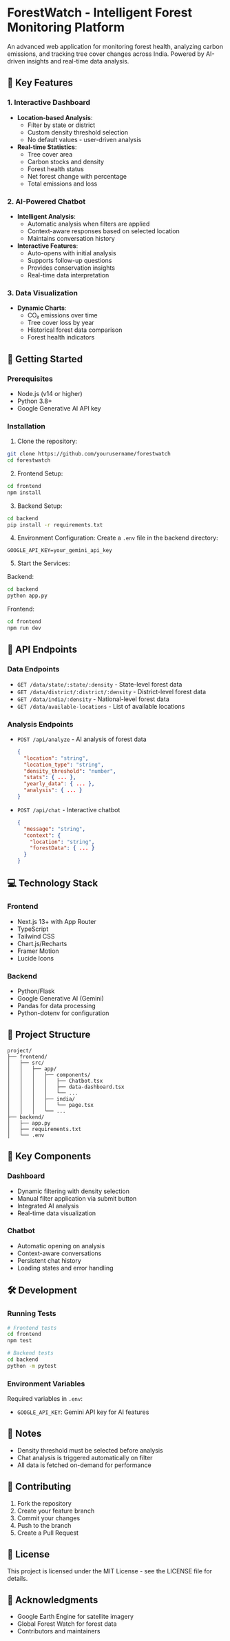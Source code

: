 # ForestWatch - Intelligent Forest Monitoring Platform

An advanced web application for monitoring forest health, analyzing carbon emissions, and tracking tree cover changes across India. Powered by AI-driven insights and real-time data analysis.

## 🌟 Key Features

### 1. Interactive Dashboard
- **Location-based Analysis**: 
  - Filter by state or district
  - Custom density threshold selection
  - No default values - user-driven analysis
- **Real-time Statistics**: 
  - Tree cover area
  - Carbon stocks and density
  - Forest health status
  - Net forest change with percentage
  - Total emissions and loss

### 2. AI-Powered Chatbot
- **Intelligent Analysis**: 
  - Automatic analysis when filters are applied
  - Context-aware responses based on selected location
  - Maintains conversation history
- **Interactive Features**:
  - Auto-opens with initial analysis
  - Supports follow-up questions
  - Provides conservation insights
  - Real-time data interpretation

### 3. Data Visualization
- **Dynamic Charts**:
  - CO₂ emissions over time
  - Tree cover loss by year
  - Historical forest data comparison
  - Forest health indicators

## 🚀 Getting Started

### Prerequisites
- Node.js (v14 or higher)
- Python 3.8+
- Google Generative AI API key

### Installation

1. Clone the repository:
```bash
git clone https://github.com/yourusername/forestwatch
cd forestwatch
```

2. Frontend Setup:
```bash
cd frontend
npm install
```

3. Backend Setup:
```bash
cd backend
pip install -r requirements.txt
```

4. Environment Configuration:
Create a `.env` file in the backend directory:
```env
GOOGLE_API_KEY=your_gemini_api_key
```

5. Start the Services:

Backend:
```bash
cd backend
python app.py
```

Frontend:
```bash
cd frontend
npm run dev
```

## 🔌 API Endpoints

### Data Endpoints
- `GET /data/state/:state/:density` - State-level forest data
- `GET /data/district/:district/:density` - District-level forest data
- `GET /data/india/:density` - National-level forest data
- `GET /data/available-locations` - List of available locations

### Analysis Endpoints
- `POST /api/analyze` - AI analysis of forest data
  ```json
  {
    "location": "string",
    "location_type": "string",
    "density_threshold": "number",
    "stats": { ... },
    "yearly_data": { ... },
    "analysis": { ... }
  }
  ```
- `POST /api/chat` - Interactive chatbot
  ```json
  {
    "message": "string",
    "context": {
      "location": "string",
      "forestData": { ... }
    }
  }
  ```

## 💻 Technology Stack

### Frontend
- Next.js 13+ with App Router
- TypeScript
- Tailwind CSS
- Chart.js/Recharts
- Framer Motion
- Lucide Icons

### Backend
- Python/Flask
- Google Generative AI (Gemini)
- Pandas for data processing
- Python-dotenv for configuration

## 📁 Project Structure

```
project/
├── frontend/
│   ├── src/
│   │   ├── app/
│   │   │   ├── components/
│   │   │   │   ├── Chatbot.tsx
│   │   │   │   ├── data-dashboard.tsx
│   │   │   │   └── ...
│   │   │   ├── india/
│   │   │   │   └── page.tsx
│   │   │   └── ...
├── backend/
│   ├── app.py
│   ├── requirements.txt
│   └── .env
```

## 🔑 Key Components

### Dashboard
- Dynamic filtering with density selection
- Manual filter application via submit button
- Integrated AI analysis
- Real-time data visualization

### Chatbot
- Automatic opening on analysis
- Context-aware conversations
- Persistent chat history
- Loading states and error handling

## 🛠️ Development

### Running Tests
```bash
# Frontend tests
cd frontend
npm test

# Backend tests
cd backend
python -m pytest
```

### Environment Variables
Required variables in `.env`:
- `GOOGLE_API_KEY`: Gemini API key for AI features

## 📝 Notes
- Density threshold must be selected before analysis
- Chat analysis is triggered automatically on filter
- All data is fetched on-demand for performance

## 🤝 Contributing
1. Fork the repository
2. Create your feature branch
3. Commit your changes
4. Push to the branch
5. Create a Pull Request

## 📄 License
This project is licensed under the MIT License - see the LICENSE file for details.

## 🙏 Acknowledgments
- Google Earth Engine for satellite imagery
- Global Forest Watch for forest data
- Contributors and maintainers
 